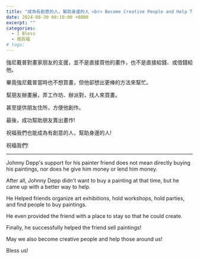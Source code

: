```yaml
---
title: "成為有創意的人，幫助身邊的人 <br> Become Creative People and Help Those Around Us"
date: 2024-08-30 00:10:00 +0800
excerpt: ""
categories:
  - I Bless
  - 我祝福
# tags:
---
```


強尼戴普對畫家朋友的支援，並不是直接買他的畫作，也不是直接給錢、或借錢給他。

畢竟強尼戴普當時也不想買畫，但他卻想出更棒的方法來幫忙。

幫朋友辦畫展，弄工作坊、辦派對，找人來買畫。

甚至提供朋友住所，方便他創作。

最後，成功幫助朋友賣出畫作!

祝福我們也能成為有創意的人，幫助身邊的人!

祝福我們!

<!--
YouTube:  
[獨粒日報 Daily]  
「我一個陌生人是如何從車庫住進強尼戴普的豪宅的」一輩子只要遇到一個這樣的朋友就夠了
https://www.youtube.com/watch?v=aJ145cInwNk

-->

---

Johnny Depp's support for his painter friend does not mean directly buying his paintings, nor does he give him money or lend him money.

After all, Johnny Depp didn't want to buy a painting at that time, but he came up with a better way to help.

He Helped friends organize art exhibitions, hold workshops, hold parties, and find people to buy paintings.

He even provided the friend with a place to stay so that he could create.

Finally, he successfully helped the friend sell paintings!

May we also become creative people and help those around us!

Bless us!

<!--
FB: 

Twitter:

-->

